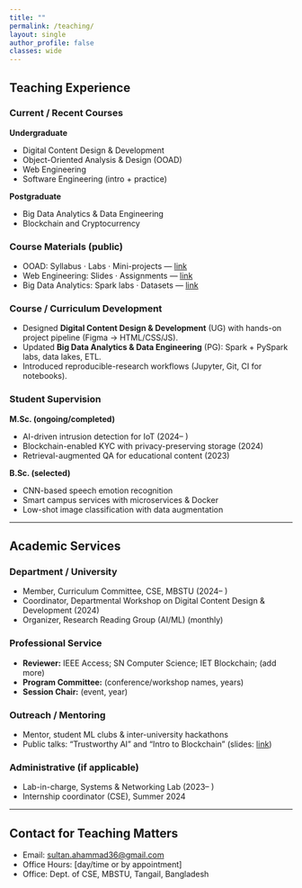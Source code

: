 ```yaml
---
title: ""
permalink: /teaching/
layout: single
author_profile: false
classes: wide
---
```


## Teaching Experience

### Current / Recent Courses
**Undergraduate**
- Digital Content Design & Development
- Object-Oriented Analysis & Design (OOAD)
- Web Engineering
- Software Engineering (intro + practice)

**Postgraduate**
- Big Data Analytics & Data Engineering
- Blockchain and Cryptocurrency

### Course Materials (public)
- OOAD: Syllabus · Labs · Mini-projects — [link](#)
- Web Engineering: Slides · Assignments — [link](#)
- Big Data Analytics: Spark labs · Datasets — [link](#)

### Course / Curriculum Development
- Designed **Digital Content Design & Development** (UG) with hands-on project pipeline (Figma → HTML/CSS/JS).
- Updated **Big Data Analytics & Data Engineering** (PG): Spark + PySpark labs, data lakes, ETL.
- Introduced reproducible-research workflows (Jupyter, Git, CI for notebooks).

### Student Supervision
**M.Sc. (ongoing/completed)**
- AI-driven intrusion detection for IoT (2024– )
- Blockchain-enabled KYC with privacy-preserving storage (2024)
- Retrieval-augmented QA for educational content (2023)

**B.Sc. (selected)**
- CNN-based speech emotion recognition
- Smart campus services with microservices & Docker
- Low-shot image classification with data augmentation

---

## Academic Services

### Department / University
- Member, Curriculum Committee, CSE, MBSTU (2024– )
- Coordinator, Departmental Workshop on Digital Content Design & Development (2024)
- Organizer, Research Reading Group (AI/ML) (monthly)

### Professional Service
- **Reviewer:** IEEE Access; SN Computer Science; IET Blockchain; (add more)
- **Program Committee:** (conference/workshop names, years)
- **Session Chair:** (event, year)

### Outreach / Mentoring
- Mentor, student ML clubs & inter-university hackathons
- Public talks: “Trustworthy AI” and “Intro to Blockchain” (slides: [link](#))

### Administrative (if applicable)
- Lab-in-charge, Systems & Networking Lab (2023– )
- Internship coordinator (CSE), Summer 2024

---

## Contact for Teaching Matters
- Email: <sultan.ahammad36@gmail.com>  
- Office Hours: [day/time or by appointment]  
- Office: Dept. of CSE, MBSTU, Tangail, Bangladesh
